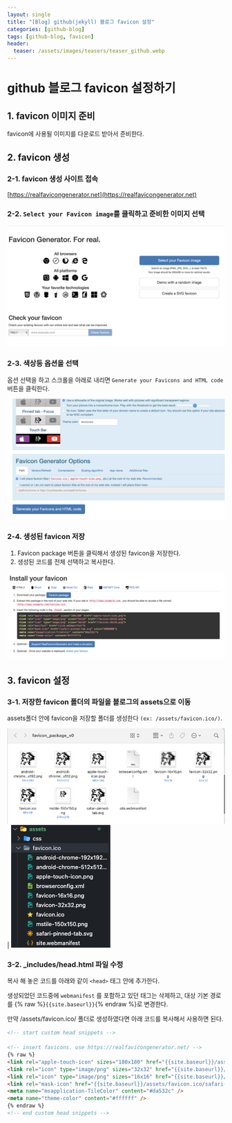 ```yaml
---
layout: single
title: "[Blog] github(jekyll) 블로그 favicon 설정"
categories: [github-blog]
tags: [github-blog, favicon]
header:
  teaser: /assets/images/teasers/teaser_github.webp
---
```


# github 블로그 favicon 설정하기

## 1. favicon 이미지 준비

favicon에 사용될 이미지를 다운로드 받아서 준비한다.

## 2. favicon 생성

### 2-1. favicon 생성 사이트 접속

[https://realfavicongenerator.net](https://realfavicongenerator.net)

### 2-2. `Select your Favicon image`를 클릭하고 준비한 이미지 선택

![setting up favicon](/assets/images/2024/2024-01-08/setting_favicon.png)

### 2-3. 색상등 옵션을 선택

옵션 선택을 하고 스크롤을 아래로 내리면 `Generate your Favicons and HTML code` 버튼을 클릭한다.

![setting up favicon](/assets/images/2024/2024-01-08/setting_favicon2.png)

### 2-4. 생성된 favicon 저장

1. Favicon package 버튼을 클릭해서 생성된 favicon을 저장한다.
2. 생성된 코드를 전체 선택하고 복사한다.

![setting up favicon](/assets/images/2024/2024-01-08/setting_favicon3.png)

## 3. favicon 설정

### 3-1. 저장한 favicon 폴더의 파일을 블로그의 assets으로 이동

assets폴더 안에 favicon을 저장할 폴더를 생성한다 `(ex: /assets/favicon.ico/)`.

![setting up favicon](/assets/images/2024/2024-01-08/setting_favicon4.png) | ![setting up favicon](/assets/images/2024/2024-01-08/setting_favicon5.png)

### 3-2. \_includes/head.html 파일 수정

복사 해 놓은 코드를 아래와 같이 `<head>` 태그 안에 추가한다.

생성되었던 코드중에 `webmanifest` 를 포함하고 있던 태그는 삭제하고, 대상 기본 경로를 {% raw %}`{{site.baseurl}}`{% endraw %}로 변경한다.

만약 /assets/favicon.ico/ 폴더로 생성하였다면 아래 코드를 복사해서 사용하면 된다.

```html
<!-- start custom head snippets -->

<!-- insert favicons. use https://realfavicongenerator.net/ -->
{% raw %}
<link rel="apple-touch-icon" sizes="180x180" href="{{site.baseurl}}/assets/favicon.ico/apple-touch-icon.png" />
<link rel="icon" type="image/png" sizes="32x32" href="{{site.baseurl}}/assets/favicon.ico/favicon-32x32.png" />
<link rel="icon" type="image/png" sizes="16x16" href="{{site.baseurl}}/assets/favicon.ico/favicon-16x16.png" />
<link rel="mask-icon" href="{{site.baseurl}}/assets/favicon.ico/safari-pinned-tab.svg" color="#000000" />
<meta name="msapplication-TileColor" content="#da532c" />
<meta name="theme-color" content="#ffffff" />
{% endraw %}
<!-- end custom head snippets -->
```
